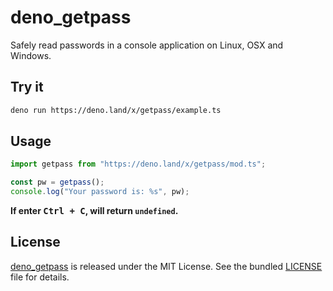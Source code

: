# deno_getpass

Safely read passwords in a console application on Linux, OSX and Windows.

## Try it

```bash
deno run https://deno.land/x/getpass/example.ts
```

## Usage

```ts
import getpass from "https://deno.land/x/getpass/mod.ts";

const pw = getpass();
console.log("Your password is: %s", pw);
```

**If enter <kbd>Ctrl + C</kbd>, will return `undefined`.**

## License

[deno_getpass](https://github.com/justjavac/deno_getpass) is released under the
MIT License. See the bundled [LICENSE](./LICENSE) file for details.
